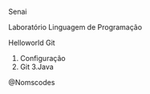 Senai

Laboratório Linguagem de Programação

Helloworld Git

1. Configuração 
2. Git
3.Java

@Nomscodes
